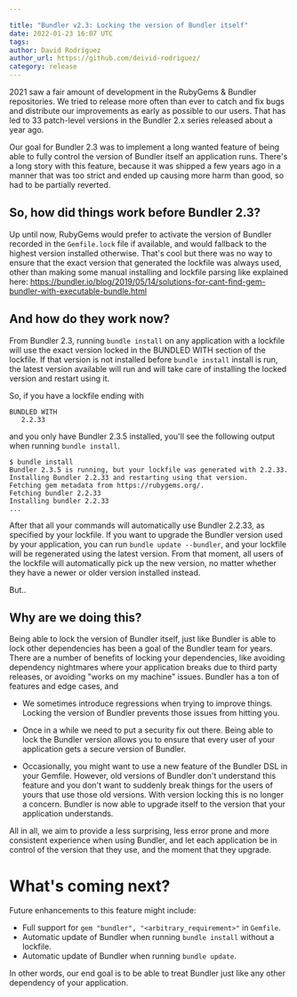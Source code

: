 ```yaml
---

title: "Bundler v2.3: Locking the version of Bundler itself"
date: 2022-01-23 16:07 UTC
tags:
author: David Rodríguez
author_url: https://github.com/deivid-rodriguez/
category: release
---
```


2021 saw a fair amount of development in the RubyGems & Bundler repositories. We
tried to release more often than ever to catch and fix bugs and distribute our
improvements as early as possible to our users. That has led to 33 patch-level versions
in the Bundler 2.x series released about a year ago.

Our goal for Bundler 2.3 was to implement a long wanted feature of being able to
fully control the version of Bundler itself an application runs. There's a long
story with this feature, because it was shipped a few years ago in a manner that
was too strict and ended up causing more harm than good, so had to be partially
reverted.

## So, how did things work before Bundler 2.3?

Up until now, RubyGems would prefer to activate the version of Bundler recorded
in the `Gemfile.lock` file if available, and would fallback to the highest
version installed otherwise. That's cool but there was no way to ensure that the
exact version that generated the lockfile was always used, other than making
some manual installing and lockfile parsing like explained here:
https://bundler.io/blog/2019/05/14/solutions-for-cant-find-gem-bundler-with-executable-bundle.html

## And how do they work now?

From Bundler 2.3, running `bundle install` on any application with a lockfile
will use the exact version locked in the BUNDLED WITH section of the lockfile.
If that version is not installed before `bundle install` install is run, the
latest version available will run and will take care of installing the locked
version and restart using it.

So, if you have a lockfile ending with

~~~
BUNDLED WITH
   2.2.33
~~~

and you only have Bundler 2.3.5 installed, you'll see the following output when
running `bundle install`.

~~~
$ bundle install
Bundler 2.3.5 is running, but your lockfile was generated with 2.2.33. Installing Bundler 2.2.33 and restarting using that version.
Fetching gem metadata from https://rubygems.org/.
Fetching bundler 2.2.33
Installing bundler 2.2.33
...
~~~~

After that all your commands will automatically use Bundler 2.2.33, as specified
by your lockfile. If you want to upgrade the Bundler version used by your
application, you can run `bundle update --bundler`, and your lockfile will be
regenerated using the latest version. From that moment, all users of the
lockfile will automatically pick up the new version, no matter whether they have
a newer or older version installed instead.

But..

## Why are we doing this?

Being able to lock the version of Bundler itself, just like Bundler is able to
lock other dependencies has been a goal of the Bundler team for years. There are
a number of benefits of locking your dependencies, like avoiding dependency
nightmares where your application breaks due to third party releases, or
avoiding "works on my machine" issues. Bundler has a ton of features and edge
cases, and

* We sometimes introduce regressions when trying to improve things. Locking the
  version of Bundler prevents those issues from hitting you.

* Once in a while we need to put a security fix out there. Being able to lock
  the Bundler version allows you to ensure that every user of your application
  gets a secure version of Bundler.

* Occasionally, you might want to use a new feature of the Bundler DSL in your
  Gemfile. However, old versions of Bundler don't understand this feature and
  you don't want to suddenly break things for the users of yours that use those
  old versions. With version locking this is no longer a concern. Bundler is now
  able to upgrade itself to the version that your application understands.

All in all, we aim to provide a less surprising, less error prone and more
consistent experience when using Bundler, and let each application be in control
of the version that they use, and the moment that they upgrade.

# What's coming next?

Future enhancements to this feature might include:

* Full support for `gem "bundler", "<arbitrary_requirement>"` in `Gemfile`.
* Automatic update of Bundler when running `bundle install` without a lockfile.
* Automatic update of Bundler when running `bundle update`.

In other words, our end goal is to be able to treat Bundler just like any other
dependency of your application.
